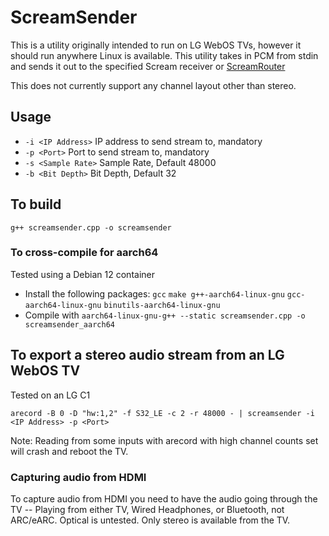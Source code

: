 # ScreamSender

This is a utility originally intended to run on LG WebOS TVs, however it should run anywhere Linux is available. This utility takes in PCM from stdin and sends it out to the specified Scream receiver or [ScreamRouter](http://github.com/netham45/ScreamRouter)

This does not currently support any channel layout other than stereo.

## Usage

* `-i <IP Address>` IP address to send stream to, mandatory
* `-p <Port>` Port to send stream to, mandatory
* `-s <Sample Rate>` Sample Rate, Default 48000
* `-b <Bit Depth>` Bit Depth, Default 32

## To build
`g++ screamsender.cpp -o screamsender`

### To cross-compile for aarch64

Tested using a Debian 12 container

* Install the following packages: `gcc` `make g++-aarch64-linux-gnu` `gcc-aarch64-linux-gnu` `binutils-aarch64-linux-gnu`
* Compile with `aarch64-linux-gnu-g++ --static screamsender.cpp -o screamsender_aarch64`

## To export a stereo audio stream from an LG WebOS TV

Tested on an LG C1

`arecord -B 0 -D "hw:1,2" -f S32_LE -c 2 -r 48000 - | screamsender -i <IP Address> -p <Port>`

Note: Reading from some inputs with arecord with high channel counts set will crash and reboot the TV.

### Capturing audio from HDMI

To capture audio from HDMI you need to have the audio going through the TV -- Playing from either TV, Wired Headphones, or Bluetooth, not ARC/eARC. Optical is untested. Only stereo is available from the TV.

